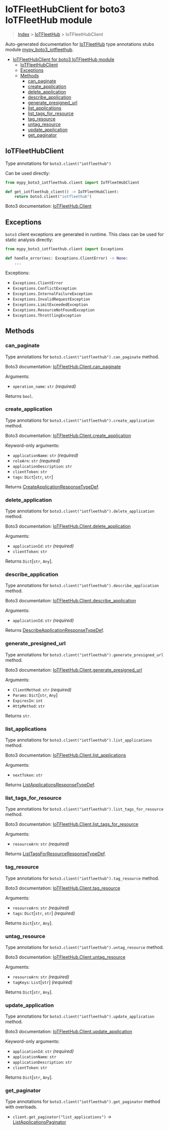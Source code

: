# IoTFleetHubClient for boto3 IoTFleetHub module

> [Index](..) > [IoTFleetHub](.) > IoTFleetHubClient

Auto-generated documentation for
[IoTFleetHub](https://boto3.amazonaws.com/v1/documentation/api/latest/reference/services/iotfleethub.html#IoTFleetHub)
type annotations stubs module
[mypy_boto3_iotfleethub](https://pypi.org/project/mypy-boto3-iotfleethub/).

- [IoTFleetHubClient for boto3 IoTFleetHub module](#iotfleethubclient-for-boto3-iotfleethub-module)
  - [IoTFleetHubClient](#iotfleethubclient)
  - [Exceptions](#exceptions)
  - [Methods](#methods)
    - [can_paginate](#can_paginate)
    - [create_application](#create_application)
    - [delete_application](#delete_application)
    - [describe_application](#describe_application)
    - [generate_presigned_url](#generate_presigned_url)
    - [list_applications](#list_applications)
    - [list_tags_for_resource](#list_tags_for_resource)
    - [tag_resource](#tag_resource)
    - [untag_resource](#untag_resource)
    - [update_application](#update_application)
    - [get_paginator](#get_paginator)

## IoTFleetHubClient

Type annotations for `boto3.client("iotfleethub")`

Can be used directly:

```python
from mypy_boto3_iotfleethub.client import IoTFleetHubClient

def get_iotfleethub_client() -> IoTFleetHubClient:
    return boto3.client("iotfleethub")
```

Boto3 documentation:
[IoTFleetHub.Client](https://boto3.amazonaws.com/v1/documentation/api/latest/reference/services/iotfleethub.html#IoTFleetHub.Client)

## Exceptions

`boto3` client exceptions are generated in runtime. This class can be used for
static analysis directly:

```python
from mypy_boto3_iotfleethub.client import Exceptions

def handle_error(exc: Exceptions.ClientError) -> None:
    ...
```

Exceptions:

- `Exceptions.ClientError`
- `Exceptions.ConflictException`
- `Exceptions.InternalFailureException`
- `Exceptions.InvalidRequestException`
- `Exceptions.LimitExceededException`
- `Exceptions.ResourceNotFoundException`
- `Exceptions.ThrottlingException`

## Methods

### can_paginate

Type annotations for `boto3.client("iotfleethub").can_paginate` method.

Boto3 documentation:
[IoTFleetHub.Client.can_paginate](https://boto3.amazonaws.com/v1/documentation/api/latest/reference/services/iotfleethub.html#IoTFleetHub.Client.can_paginate)

Arguments:

- `operation_name`: `str` *(required)*

Returns `bool`.

### create_application

Type annotations for `boto3.client("iotfleethub").create_application` method.

Boto3 documentation:
[IoTFleetHub.Client.create_application](https://boto3.amazonaws.com/v1/documentation/api/latest/reference/services/iotfleethub.html#IoTFleetHub.Client.create_application)

Keyword-only arguments:

- `applicationName`: `str` *(required)*
- `roleArn`: `str` *(required)*
- `applicationDescription`: `str`
- `clientToken`: `str`
- `tags`: `Dict`\[`str`, `str`\]

Returns
[CreateApplicationResponseTypeDef](./type_defs.md#createapplicationresponsetypedef).

### delete_application

Type annotations for `boto3.client("iotfleethub").delete_application` method.

Boto3 documentation:
[IoTFleetHub.Client.delete_application](https://boto3.amazonaws.com/v1/documentation/api/latest/reference/services/iotfleethub.html#IoTFleetHub.Client.delete_application)

Arguments:

- `applicationId`: `str` *(required)*
- `clientToken`: `str`

Returns `Dict`\[`str`, `Any`\].

### describe_application

Type annotations for `boto3.client("iotfleethub").describe_application` method.

Boto3 documentation:
[IoTFleetHub.Client.describe_application](https://boto3.amazonaws.com/v1/documentation/api/latest/reference/services/iotfleethub.html#IoTFleetHub.Client.describe_application)

Arguments:

- `applicationId`: `str` *(required)*

Returns
[DescribeApplicationResponseTypeDef](./type_defs.md#describeapplicationresponsetypedef).

### generate_presigned_url

Type annotations for `boto3.client("iotfleethub").generate_presigned_url`
method.

Boto3 documentation:
[IoTFleetHub.Client.generate_presigned_url](https://boto3.amazonaws.com/v1/documentation/api/latest/reference/services/iotfleethub.html#IoTFleetHub.Client.generate_presigned_url)

Arguments:

- `ClientMethod`: `str` *(required)*
- `Params`: `Dict`\[`str`, `Any`\]
- `ExpiresIn`: `int`
- `HttpMethod`: `str`

Returns `str`.

### list_applications

Type annotations for `boto3.client("iotfleethub").list_applications` method.

Boto3 documentation:
[IoTFleetHub.Client.list_applications](https://boto3.amazonaws.com/v1/documentation/api/latest/reference/services/iotfleethub.html#IoTFleetHub.Client.list_applications)

Arguments:

- `nextToken`: `str`

Returns
[ListApplicationsResponseTypeDef](./type_defs.md#listapplicationsresponsetypedef).

### list_tags_for_resource

Type annotations for `boto3.client("iotfleethub").list_tags_for_resource`
method.

Boto3 documentation:
[IoTFleetHub.Client.list_tags_for_resource](https://boto3.amazonaws.com/v1/documentation/api/latest/reference/services/iotfleethub.html#IoTFleetHub.Client.list_tags_for_resource)

Arguments:

- `resourceArn`: `str` *(required)*

Returns
[ListTagsForResourceResponseTypeDef](./type_defs.md#listtagsforresourceresponsetypedef).

### tag_resource

Type annotations for `boto3.client("iotfleethub").tag_resource` method.

Boto3 documentation:
[IoTFleetHub.Client.tag_resource](https://boto3.amazonaws.com/v1/documentation/api/latest/reference/services/iotfleethub.html#IoTFleetHub.Client.tag_resource)

Arguments:

- `resourceArn`: `str` *(required)*
- `tags`: `Dict`\[`str`, `str`\] *(required)*

Returns `Dict`\[`str`, `Any`\].

### untag_resource

Type annotations for `boto3.client("iotfleethub").untag_resource` method.

Boto3 documentation:
[IoTFleetHub.Client.untag_resource](https://boto3.amazonaws.com/v1/documentation/api/latest/reference/services/iotfleethub.html#IoTFleetHub.Client.untag_resource)

Arguments:

- `resourceArn`: `str` *(required)*
- `tagKeys`: `List`\[`str`\] *(required)*

Returns `Dict`\[`str`, `Any`\].

### update_application

Type annotations for `boto3.client("iotfleethub").update_application` method.

Boto3 documentation:
[IoTFleetHub.Client.update_application](https://boto3.amazonaws.com/v1/documentation/api/latest/reference/services/iotfleethub.html#IoTFleetHub.Client.update_application)

Keyword-only arguments:

- `applicationId`: `str` *(required)*
- `applicationName`: `str`
- `applicationDescription`: `str`
- `clientToken`: `str`

Returns `Dict`\[`str`, `Any`\].

### get_paginator

Type annotations for `boto3.client("iotfleethub").get_paginator` method with
overloads.

- `client.get_paginator("list_applications")` ->
  [ListApplicationsPaginator](./paginators.md#listapplicationspaginator)
